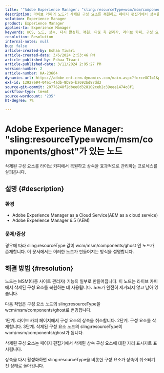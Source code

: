 ```yaml
---
title: '"Adobe Experience Manager: "sling:resourceType=wcm/msm/components/ghost"가 있는 노드"'
description: 라이브 카피의 노드가 삭제된 구성 요소를 복원하고 페이지 편집기에서 상속을 관리하는 방법을 이해합니다.
solution: Experience Manager
product: Experience Manager
applies-to: Experience Manager
keywords: KCS, 노드, 상속, 다시 활성화, 복원, 다중 측 관리자, 라이브 카피, 구성 요소, 자리 표시자
resolution: Resolution
internal-notes: null
bug: false
article-created-by: Eshaa Tiwari
article-created-date: 3/6/2024 2:53:46 PM
article-published-by: Eshaa Tiwari
article-published-date: 3/11/2024 2:05:27 PM
version-number: 2
article-number: KA-23664
dynamics-url: https://adobe-ent.crm.dynamics.com/main.aspx?forceUCI=1&pagetype=entityrecord&etn=knowledgearticle&id=5deea651-c9db-ee11-904d-6045bd006b4b
exl-id: 12927e94-04e1-4adb-8b86-ba692bd87dd2
source-git-commit: 20776248f2dbee0d328102ceb2c39eee1474c8f1
workflow-type: tm+mt
source-wordcount: '235'
ht-degree: 7%

---
```


# Adobe Experience Manager: &quot;sling:resourceType=wcm/msm/components/ghost&quot;가 있는 노드


삭제된 구성 요소를 라이브 카피에서 복원하고 상속을 효과적으로 관리하는 프로세스를 살펴봅니다.

## 설명 {#description}


### 환경

- Adobe Experience Manager as a Cloud Service(AEM as a cloud service)
- Adobe Experience Manager 6.5 (AEM)


### 문제/증상

경우에 따라 sling:resourceType 값이 wcm/msm/components/ghost 인 노드가 존재합니다. 이 문서에서는 이러한 노드가 만들어지는 방식을 설명합니다.


## 해결 방법 {#resolution}


노드는 MSM(다중 사이트 관리자) 기능의 일부로 만들어집니다. 이 노드는 라이브 카피에서 삭제된 구성 요소를 복원하는 데 사용됩니다. 노드가 완전히 제거되지 않고 남아 있습니다.

다음 작업은 구성 요소 노드의 sling:resourceType을 wcm/msm/components/ghost로 변경합니다.

1단계. 라이브 카피 페이지에서 구성 요소의 상속을 취소합니다.
2단계. 구성 요소를 삭제합니다.
3단계. 삭제된 구성 요소 노드의 sling:resourceType이 wcm/msm/components/ghost가 됩니다.

삭제된 구성 요소는 페이지 편집기에서 삭제된 상속 구성 요소에 대한 자리 표시자로 표시됩니다.

상속을 다시 활성화하면 sling:resourceType을 비롯한 구성 요소가 상속이 취소되기 전 상태로 돌아갑니다.
